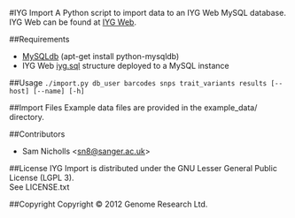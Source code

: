 #IYG Import
A Python script to import data to an IYG Web MySQL database.
<br />IYG Web can be found at <a href="https://github.com/SamStudio8/IYG-Web.git">IYG Web</a>.

##Requirements
* <a href="http://sourceforge.net/projects/mysql-python/">MySQLdb</a> (apt-get install python-mysqldb)
* IYG Web <a href="https://github.com/SamStudio8/IYG-Web/blob/master/iyg.sql">iyg.sql</a> structure deployed to a MySQL instance

##Usage
`./import.py db_user barcodes snps trait_variants results [--host] [--name] [-h]`

##Import Files
Example data files are provided in the example\_data/ directory.

##Contributors
* Sam Nicholls &lt;sn8@sanger.ac.uk&gt;

##License
IYG Import is distributed under the GNU Lesser General Public License (LGPL 3).
<br />See LICENSE.txt

##Copyright
Copyright &copy; 2012 Genome Research Ltd.
